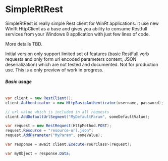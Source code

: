 SimpleRtRest
============

SimpleRtRest is really simple Rest client for WinRt applications. It use new WinRt HttpClient as a base and gives you ability to consume Restfull services from your Windows 8 application with just few lines of code.

More details TBD.

Initial version only support limited set of features (basic RestFull verb requests and only form url encoded parameters content, JSON deserialization) which are not
tested and documented. Not for production use. This is a only preview of work in progress.

##### Basic usage

```csharp

var client = new RestClient();
client.Authenticator = new HttpBasicAuthenticator(username, password);

// url value which is included in all requests
client.AddDefaultUrlSegment("MyDefaultParam", someDefaultValue);

var request = new RestRequest(HttpMethod.POST);
request.Resource = "resource-url.json";
request.AddParameter("MyParam", someValue);

var response = await client.Execute<YourClass>(request);

var myObject = response.Data;

```
